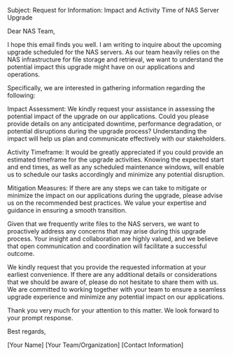 Subject: Request for Information: Impact and Activity Time of NAS Server Upgrade

Dear NAS Team,

I hope this email finds you well. I am writing to inquire about the upcoming upgrade scheduled for the NAS servers. As our team heavily relies on the NAS infrastructure for file storage and retrieval, we want to understand the potential impact this upgrade might have on our applications and operations.

Specifically, we are interested in gathering information regarding the following:

Impact Assessment: We kindly request your assistance in assessing the potential impact of the upgrade on our applications. Could you please provide details on any anticipated downtime, performance degradation, or potential disruptions during the upgrade process? Understanding the impact will help us plan and communicate effectively with our stakeholders.

Activity Timeframe: It would be greatly appreciated if you could provide an estimated timeframe for the upgrade activities. Knowing the expected start and end times, as well as any scheduled maintenance windows, will enable us to schedule our tasks accordingly and minimize any potential disruption.

Mitigation Measures: If there are any steps we can take to mitigate or minimize the impact on our applications during the upgrade, please advise us on the recommended best practices. We value your expertise and guidance in ensuring a smooth transition.

Given that we frequently write files to the NAS servers, we want to proactively address any concerns that may arise during this upgrade process. Your insight and collaboration are highly valued, and we believe that open communication and coordination will facilitate a successful outcome.

We kindly request that you provide the requested information at your earliest convenience. If there are any additional details or considerations that we should be aware of, please do not hesitate to share them with us. We are committed to working together with your team to ensure a seamless upgrade experience and minimize any potential impact on our applications.

Thank you very much for your attention to this matter. We look forward to your prompt response.

Best regards,

[Your Name]
[Your Team/Organization]
[Contact Information]




